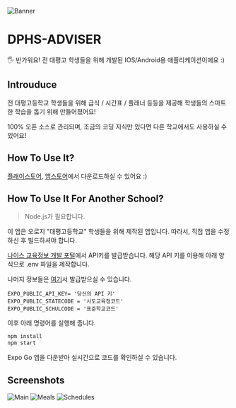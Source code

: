 ![Banner](/public/banner.png)

# DPHS-ADVISER

🖐️ 반가워요! 전 대평고 학생들을 위해 개발된 IOS/Android용 애플리케이션이에요 :)

## Introuduce

전 대평고등학교 학생들을 위해 급식 / 시간표 / 플래너 등등을 제공해
학생들의 스마트한 학습을 돕기 위해 만들어졌어요!

100% 오픈 소스로 관리되며,
조금의 코딩 지식만 있다면 다른 학교에서도 사용하실 수 있어요!

## How To Use It?

[플래이스토어](https://play.google.com/store/apps/details?id=com.damie824.dphsadviser), [앱스토어]()에서 다운로드하실 수 있어요 :)

## How To Use It For Another School?

> Node.js가 필요합니다.

이 앱은 오로지 "대평고등학교" 학생들을 위해 제작된 앱입니다.
따라서, 직접 앱을 수정하신 후 빌드하셔야 합니다.

[나이스 교육정보 개발 포털](https://open.neis.go.kr)에서 API키를 발급받습니다.
해당 API 키를 이용해 아래 양식으로 .env 파일을 제작합니다.

나머지 정보들은 [여기](https://open.neis.go.kr/portal/data/service/selectServicePage.do?page=1&rows=10&sortColumn=&sortDirection=&infId=OPEN17020190531110010104913&infSeq=2&cateId=A0001)서 발급받으실 수 있습니다.

```env
EXPO_PUBLIC_API_KEY= '당신의 API 키'
EXPO_PUBLIC_STATECODE = '시도교육청코드'
EXPO_PUBLIC_SCHULCODE = '표준학교코드'
```

이후 아래 명령어를 실행해 줍니다.

```cmd
npm install
npm start
```

Expo Go 앱을 다운받아 실시간으로 코드를 확인하실 수 있습니다.

## Screenshots

![Main](/public/main.png)
![Meals](/public/meals.png)
![Schedules](/public/schedules.png)
